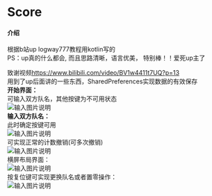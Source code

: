 # Score

#### 介绍
根据b站up logway777教程用kotlin写的  
PS：up真的什么都会, 而且思路清晰，语言优美， 特别棒！！爱死up主了  

致谢视频<https://www.bilibili.com/video/BV1w4411t7UQ?p=13>  
用到了up后面讲的一些东西，SharedPreferences实现数据的有效保存  
**开始界面：**  
可输入双方队名，其他按键为不可用状态  
![输入图片说明](https://images.gitee.com/uploads/images/2020/0626/210306_232c210a_7548047.png "屏幕截图.png")  
**输入双方队名：**  
此时确定按键可用  
![输入图片说明](https://images.gitee.com/uploads/images/2020/0626/210340_ed9a0506_7548047.png "屏幕截图.png")  
可实现正常的计数撤销(可多次撤销)  
![输入图片说明](https://images.gitee.com/uploads/images/2020/0626/210356_55036bc6_7548047.png "屏幕截图.png")  
横屏布局界面：  
![输入图片说明](https://images.gitee.com/uploads/images/2020/0626/210412_fa7145d1_7548047.png "屏幕截图.png")  
按复位键可实现更换队名或者置零操作：   
![输入图片说明](https://images.gitee.com/uploads/images/2020/0626/210424_fdf36d70_7548047.png "屏幕截图.png")